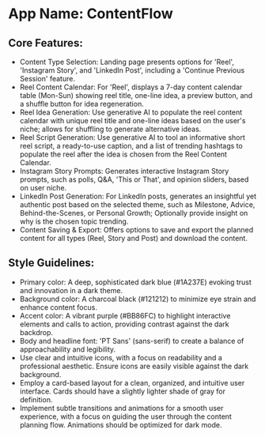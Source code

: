 # **App Name**: ContentFlow

## Core Features:

- Content Type Selection: Landing page presents options for 'Reel', 'Instagram Story', and 'LinkedIn Post', including a 'Continue Previous Session' feature.
- Reel Content Calendar: For 'Reel', displays a 7-day content calendar table (Mon-Sun) showing reel title, one-line idea, a preview button, and a shuffle button for idea regeneration.
- Reel Idea Generation: Use generative AI to populate the reel content calendar with unique reel title and one-line ideas based on the user's niche; allows for shuffling to generate alternative ideas.
- Reel Script Generation: Use generative AI to tool an informative short reel script, a ready-to-use caption, and a list of trending hashtags to populate the reel after the idea is chosen from the Reel Content Calendar.
- Instagram Story Prompts: Generates interactive Instagram Story prompts, such as polls, Q&A, 'This or That', and opinion sliders, based on user niche.
- LinkedIn Post Generation: For LinkedIn posts, generates an insightful yet authentic post based on the selected theme, such as Milestone, Advice, Behind-the-Scenes, or Personal Growth; Optionally provide insight on why is the chosen topic trending.
- Content Saving & Export: Offers options to save and export the planned content for all types (Reel, Story and Post) and download the content.

## Style Guidelines:

- Primary color: A deep, sophisticated dark blue (#1A237E) evoking trust and innovation in a dark theme.
- Background color: A charcoal black (#121212) to minimize eye strain and enhance content focus.
- Accent color: A vibrant purple (#BB86FC) to highlight interactive elements and calls to action, providing contrast against the dark backdrop.
- Body and headline font: 'PT Sans' (sans-serif) to create a balance of approachability and legibility.
- Use clear and intuitive icons, with a focus on readability and a professional aesthetic. Ensure icons are easily visible against the dark background.
- Employ a card-based layout for a clean, organized, and intuitive user interface. Cards should have a slightly lighter shade of gray for definition.
- Implement subtle transitions and animations for a smooth user experience, with a focus on guiding the user through the content planning flow. Animations should be optimized for dark mode.